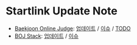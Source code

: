 # Startlink Update Note

* [Baekjoon Online Judge](https://www.acmicpc.net): [업데이트](https://github.com/Startlink/boj-update-note/blob/master/boj.md) / [이슈](https://github.com/Startlink/boj-update-note/blob/master/boj-issues.md) / [TODO](https://github.com/Startlink/boj-update-note/blob/master/boj-todo.md)
* [BOJ Stack](https://stack.acmicpc.net): [업데이트](https://github.com/Startlink/boj-update-note/blob/master/stack.md) / [이슈](https://github.com/Startlink/boj-update-note/blob/master/stack-issues.md)
